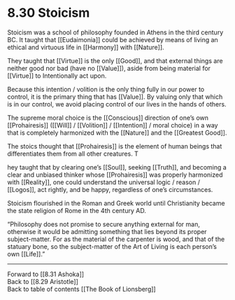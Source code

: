 # 8.30 Stoicism

Stoicism was a school of philosophy founded in Athens in the third century BC. It taught that [[Eudaimonia]] could be achieved by means of living an ethical and virtuous life in [[Harmony]] with [[Nature]]. 

They taught that [[Virtue]] is the only [[Good]], and that external things are neither good nor bad (have no [[Value]]), aside from being material for [[Virtue]] to Intentionally act upon. 

Because this intention / volition is the only thing fully in our power to control, it is the primary thing that has [[Value]]. By valuing only that which is in our control, we avoid placing control of our lives in the hands of others. 

The supreme moral choice is the [[Conscious]] direction of one’s own [[Prohairesis]] ([[Will]] / [[Volition]] / [[Intention]] / moral choice) in a way that is completely harmonized with the [[Nature]] and the [[Greatest Good]]. 

The stoics thought that [[Prohairesis]] is the element of human beings that differentiates them from all other creatures. T

hey taught that by clearing one’s [[Soul]], seeking [[Truth]], and becoming a clear and unbiased thinker whose [[Prohairesis]] was properly harmonized with [[Reality]], one could understand the universal logic / reason / [[Logos]], act rightly, and be happy, regardless of one’s circumstances. 

Stoicism flourished in the Roman and Greek world until Christianity became the state religion of Rome in the 4th century AD.

“Philosophy does not promise to secure anything external for man, otherwise it would be admitting something that lies beyond its proper subject-matter. For as the material of the carpenter is wood, and that of the statuary bone, so the subject-matter of the Art of Living is each person’s own [[Life]].”

___

Forward to [[8.31 Ashoka]]       
Back to [[8.29 Aristotle]]             
Back to table of contents [[The Book of Lionsberg]]  
